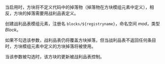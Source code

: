 当启用时，方块将不定义代码中的掉落物（掉落物在方块模组元素中定义），相反，方块的掉落需要用战利品表定义。

创建战利品表模组元素，注册名 `blocks/${registryname}`，命名空间 _mod_，类型 _Block_。

如果不勾选该参数，战利品表仍将覆盖方块掉落，但当战利品表不返回任何条目时，方块模组元素中定义的方块掉落将被使用。

当该参数被勾选时，该方块的更新被战利品表控制。